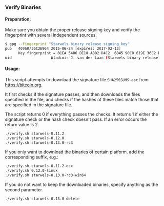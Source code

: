 ### Verify Binaries

#### Preparation:

Make sure you obtain the proper release signing key and verify the fingerprint with several independent sources.

```sh
$ gpg --fingerprint "Starwels binary release signing key"
pub   4096R/36C2E964 2015-06-24 [expires: 2017-02-13]
      Key fingerprint = 01EA 5486 DE18 A882 D4C2  6845 90C8 019E 36C2 E964
uid                  Wladimir J. van der Laan (Starwels binary release signing key) <laanwj@gmail.com>
```

#### Usage:

This script attempts to download the signature file `SHA256SUMS.asc` from https://bitcoin.org.

It first checks if the signature passes, and then downloads the files specified in the file, and checks if the hashes of these files match those that are specified in the signature file.

The script returns 0 if everything passes the checks. It returns 1 if either the signature check or the hash check doesn't pass. If an error occurs the return value is 2.


```sh
./verify.sh starwels-0.11.2
./verify.sh starwels-0.12.0
./verify.sh starwels-0.13.0-rc3
```

If you only want to download the binaries of certain platform, add the corresponding suffix, e.g.:

```sh
./verify.sh starwels-0.11.2-osx
./verify.sh 0.12.0-linux
./verify.sh starwels-0.13.0-rc3-win64
```

If you do not want to keep the downloaded binaries, specify anything as the second parameter.

```sh
./verify.sh starwels-0.13.0 delete
```
